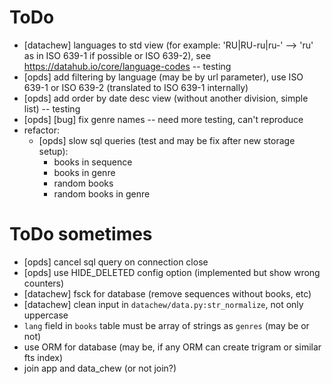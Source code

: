 # ToDo

- [datachew] languages to std view (for example: 'RU|RU-ru|ru-' --> 'ru' as in ISO 639-1 if possible or ISO 639-2), see https://datahub.io/core/language-codes -- testing
- [opds] add filtering by language (may be by url parameter), use ISO 639-1 or ISO 639-2 (translated to ISO 639-1 internally)
- [opds] add order by date desc view (without another division, simple list) -- testing
- [opds] [bug] fix genre names -- need more testing, can't reproduce
- refactor:
  - [opds] slow sql queries (test and may be fix after new storage setup):
    - books in sequence
    - books in genre
    - random books
    - random books in genre

# ToDo sometimes

- [opds] cancel sql query on connection close
- [opds] use HIDE_DELETED config option (implemented but show wrong counters)
- [datachew] fsck for database (remove sequences without books, etc)
- [datachew] clean input in `datachew/data.py:str_normalize`, not only uppercase
- `lang` field in `books` table must be array of strings as `genres` (may be or not)
- use ORM for database (may be, if any ORM can create trigram or similar fts index)
- join app and data_chew (or not join?)
